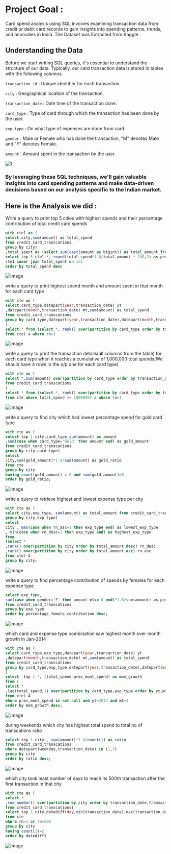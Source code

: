 # Project Goal : 
Card spend analysis using SQL involves examining transaction data from credit or debit card records to gain insights into spending patterns, trends, and anomalies in India.
The Dataset was Extracted from Kaggle : 

## Understanding the Data

Before we start writing SQL queries, it's essential to understand the structure of our data. Typically, our card transaction data is stored in tables with the following columns:

`transaction_id` : Unique identifier for each transaction.

`city` : Geographical location of the transaction.

`transaction_date` : Date time of the transaction done.

`card_type` : Type of card through which the transaction has been done by the user.

`exp_type` : On what type of expenses are done from card.

`gender` : Male or Female who has done the transaction, "M" denotes Male and "F" denotes Female.

`amount` : Amount spent in the transaction by the user.

![1](https://github.com/user-attachments/assets/276d3473-8f96-4e50-8ddf-00e28c204c81)



### By leveraging these SQL techniques, we'll gain valuable insights into card spending patterns and make data-driven decisions based on our analysis specific to the Indian market.



## Here is the Analysis we did :


Write a query to print top 5 cities with highest spends and their percentage contribution of total credit card spends 

```sql
with cte1 as (
select city,sum(amount) as total_spend
from credit_card_transcations
group by city)
,total_spent as (select sum(cast(amount as bigint)) as total_amount from credit_card_transcations)
select top 5 cte1.*, round(total_spend*1.0/total_amount * 100,2) as percentage_contribution from 
cte1 inner join total_spent on 1=1
order by total_spend desc
```
![image](https://github.com/user-attachments/assets/adaa943c-a026-4119-997a-c209bbbfba29)

write a query to print highest spend month and amount spent in that month for each card type

```sql
with cte as (
select card_type,datepart(year,transaction_date) yt
,datepart(month,transaction_date) mt,sum(amount) as total_spend
from credit_card_transcations
group by card_type,datepart(year,transaction_date),datepart(month,transaction_date)
)
select * from (select *, rank() over(partition by card_type order by total_spend desc) as rn
from cte) a where rn=1
```

![image](https://github.com/user-attachments/assets/64487a47-0983-48a5-835c-37d2adab952e)

write a query to print the transaction details(all columns from the table) for each card type when
it reaches a cumulative of  1,000,000 total spends(We should have 4 rows in the o/p one for each card type)

```sql
with cte as (
select *,sum(amount) over(partition by card_type order by transaction_date,transaction_id) as total_spend
from credit_card_transcations
)
select * from (select *, rank() over(partition by card_type order by total_spend) as rn  
from cte where total_spend >= 1000000) a where rn=1
```
![image](https://github.com/user-attachments/assets/b34dda97-f038-42ac-b09a-7ef5161a515a)

write a query to find city which had lowest percentage spend for gold card type

```sql
with cte as (
select top 1 city,card_type,sum(amount) as amount
,sum(case when card_type='Gold' then amount end) as gold_amount
from credit_card_transcations
group by city,card_type)
select 
city,sum(gold_amount)*1.0/sum(amount) as gold_ratio
from cte
group by city
having count(gold_amount) > 0 and sum(gold_amount)>0
order by gold_ratio;
```
![image](https://github.com/user-attachments/assets/afe1337e-0989-4fbb-8bd2-871fd38a27c0)


write a query to retrieve highest and lowest expense type per city
```sql
with cte as (
select city,exp_type, sum(amount) as total_amount from credit_card_transcations
group by city,exp_type)
select
city , max(case when rn_asc=1 then exp_type end) as lowest_exp_type
, min(case when rn_desc=1 then exp_type end) as highest_exp_type
from
(select *
,rank() over(partition by city order by total_amount desc) rn_desc
,rank() over(partition by city order by total_amount asc) rn_asc
from cte) A
group by city;
```
![image](https://github.com/user-attachments/assets/91461f4c-7c10-4355-b92b-ceafd89f0093)

write a query to find percentage contribution of spends by females for each expense type
```sql
select exp_type,
sum(case when gender='F' then amount else 0 end)*1.0/sum(amount) as percentage_female_contribution
from credit_card_transcations
group by exp_type
order by percentage_female_contribution desc;
```
![image](https://github.com/user-attachments/assets/5ba0294e-0026-4ed3-ac69-c327334e46eb)

which card and expense type combination saw highest month over month growth in Jan-2014
```sql
with cte as (
select card_type,exp_type,datepart(year,transaction_date) yt
,datepart(month,transaction_date) mt,sum(amount) as total_spend
from credit_card_transcations
group by card_type,exp_type,datepart(year,transaction_date),datepart(month,transaction_date)
)
select  top 1 *, (total_spend-prev_mont_spend) as mom_growth
from (
select *
,lag(total_spend,1) over(partition by card_type,exp_type order by yt,mt) as prev_mont_spend
from cte) A
where prev_mont_spend is not null and yt=2014 and mt=1
order by mom_growth desc;
```
![image](https://github.com/user-attachments/assets/ea57ae37-d6a1-4612-9980-a67bce86d2c5)

during weekends which city has highest total spend to total no of transcations ratio 

```sql
select top 1 city , sum(amount)*1.0/count(1) as ratio
from credit_card_transcations
where datepart(weekday,transaction_date) in (1,7)
group by city
order by ratio desc;
```
![image](https://github.com/user-attachments/assets/38f57dd7-628f-4b47-9ac0-7d6dd9b715d6)

which city took least number of days to reach its 500th transaction after the first transaction in that city

```sql
with cte as (
select *
,row_number() over(partition by city order by transaction_date,transaction_id) as rn
from credit_card_transcations)
select top 1 city,datediff(day,min(transaction_date),max(transaction_date)) as datediff1
from cte
where rn=1 or rn=500
group by city
having count(1)=2
order by datediff1 
```

![image](https://github.com/user-attachments/assets/6ac6df09-b0e7-435c-9d18-f97971a450f8)

















